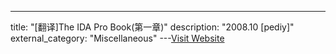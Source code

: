 ---
title: "[翻译]The IDA Pro Book(第一章)"
description: "2008.10 [pediy]"
external_category: "Miscellaneous"
---[Visit Website](https://bbs.pediy.com/thread-74564.htm)


